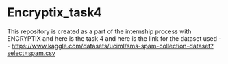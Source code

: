 # Encryptix_task4
This repository is created as a part of the internship process with ENCRYPTIX and here is the task 4 and here is the link for the dataset used -- https://www.kaggle.com/datasets/uciml/sms-spam-collection-dataset?select=spam.csv
